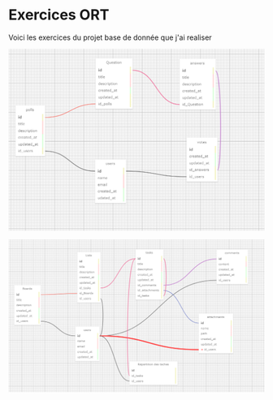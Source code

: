# Exercices ORT
Voici les exercices du projet base de donnée que j'ai realiser

![Alt text](exo%201%20sondage%20capture.png "Exercices 1")


![Alt text](exo%202%20tache%20capture.png "Exercices 2")

